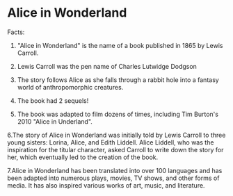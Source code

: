 # Alice in Wonderland

Facts:

1. "Alice in Wonderland" is the name of a book published in 1865 by Lewis Carroll.

2. Lewis Carroll was the pen name of Charles Lutwidge Dodgson

3. The story follows Alice as she falls through a rabbit hole into a fantasy world of anthropomorphic creatures.

4. The book had 2 sequels!

5. The book was adapted to film dozens of times, including 	Tim Burton's 2010 "Alice in Underland".

6.The story of Alice in Wonderland was initially told by Lewis Carroll to three young sisters: Lorina, Alice, and Edith Liddell. Alice Liddell, who was the inspiration for the titular character, asked Carroll to write down the story for her, which eventually led to the creation of the book.

7.Alice in Wonderland has been translated into over 100 languages and has been adapted into numerous plays, movies, TV shows, and other forms of media. It has also inspired various works of art, music, and literature.




